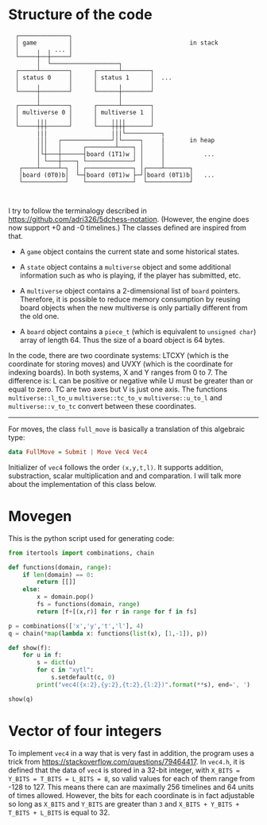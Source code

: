 Structure of the code
========

```
  ┌──────────────┐                                             
  │ game         │                                 in stack    
  │     ╷  ╷ ... │                                             
  └─────┼──┼─────┘                                             
        │  └───────────────────┐                               
  ┌─────┴────────┐      ┌──────┴────────┐                      
  │ status 0     │      │ status 1      │  ...                 
  │     ╷        │      │      ╷        │                      
  └─────┼────────┘      └──────┼────────┘                      
        │                      │                               
  ┌─────┴────────┐      ┌──────┴────────┐                      
  │ multiverse 0 │      │ multiverse 1  │                      
  │     ╷╷╷      │      │    ╷╷╷╷       │                      
  └─────┼┼┼──────┘      └────┼┼┼┼───────┘                      
        |||                  |||└──────────┐
        │││   ┌──────────────┘│└─────┐     |       in heap     
        │││   │      ┌────────┴────┐ │     │                   
        │└┼───┼──────┤board (1T1)w │ │     │           ...     
        │ └───┼────┐ └─────────────┘ │     │                   
   ┌────┴─────┴─┐  │ ┌─────────────┐ │┌────┴───────┐           
   │board (0T0)b│  └─┤board (0T1)w ├─┘│board (0T1)b│   ...     
   └────────────┘    └─────────────┘  └────────────┘           
                                                               
                                                               
```                                                         
I try to follow the terminalogy described in <https://github.com/adri326/5dchess-notation>. (However, the engine does now support +0 and -0 timelines.) The classes defined are inspired from that.

+ A `game` object contains the current state and some historical states.

+ A `state` object contains a `multiverse` object and some additional information such as who is playing, if the player has submitted, etc. 

+ A `multiverse` object contains a 2-dimensional list of `board` pointers. Therefore, it is possible to reduce memory consumption by reusing board objects when the new multiverse is only partially different from the old one.

+ A `board` object contains a `piece_t` (which is equivalent to `unsigned char`) array of length 64. Thus the size of a board object is 64 bytes.

In the code, there are two coordinate systems: LTCXY (which is the coordinate for storing moves) and UVXY (which is the coordinate for indexing boards). In both systems, X and Y ranges from 0 to 7. The difference is: L can be positive or negative while U must be greater than or equal to zero. TC are two axes but V is just one axis. The functions `multiverse::l_to_u` `multiverse::tc_to_v` `multiverse::u_to_l` and `multiverse::v_to_tc` convert between these coordinates.

-----

For moves, the class `full_move` is basically a translation of this algebraic type:

```haskell
data FullMove = Submit | Move Vec4 Vec4
```

Initializer of `vec4` follows the order `(x,y,t,l)`. It supports addition, substraction, scalar multiplication and and comparation. I will talk more about the implementation of this class below.

Movegen
========

This is the python script used for generating code:
```python
from itertools import combinations, chain

def functions(domain, range):
    if len(domain) == 0:
        return [[]]
    else:
        x = domain.pop()
        fs = functions(domain, range)
        return [f+[(x,r)] for r in range for f in fs]

p = combinations(['x','y','t','l'], 4)
q = chain(*map(lambda x: functions(list(x), [1,-1]), p))

def show(f):
    for u in f:
        s = dict(u)
        for c in "xytl":
            s.setdefault(c, 0)
        print("vec4({x:2},{y:2},{t:2},{l:2})".format(**s), end=', ')

show(q)
```

Vector of four integers
=============

To implement `vec4` in a way that is very fast in addition, the program uses 
a trick from <https://stackoverflow.com/questions/79464417>. In `vec4.h`, it is
defined that the data of `vec4` is stored in a 32-bit integer, with
`X_BITS = Y_BITS = T_BITS = L_BITS = 8`, so valid values for each of them range
from -128 to 127. This means there can are maximally 256 timelines and
64 units of times allowed. However, the bits for each coordinate is in fact 
adjustable so long as `X_BITS` and `Y_BITS` are greater than `3` and
 `X_BITS + Y_BITS + T_BITS + L_BITS` is equal to 32.
 